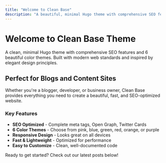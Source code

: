 ```yaml
---
title: "Welcome to Clean Base"
description: "A beautiful, minimal Hugo theme with comprehensive SEO features and multiple color options."
---
```


# Welcome to Clean Base Theme

A clean, minimal Hugo theme with comprehensive SEO features and 6 beautiful color themes. Built with modern web standards and inspired by elegant design principles.

## Perfect for Blogs and Content Sites

Whether you're a blogger, developer, or business owner, Clean Base provides everything you need to create a beautiful, fast, and SEO-optimized website.

### Key Features

- **SEO Optimized** - Complete meta tags, Open Graph, Twitter Cards
- **6 Color Themes** - Choose from pink, blue, green, red, orange, or purple
- **Responsive Design** - Looks great on all devices
- **Fast & Lightweight** - Optimized for performance
- **Easy to Customize** - Clean, well-documented code

Ready to get started? Check out our latest posts below! 